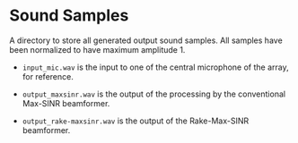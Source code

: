 Sound Samples
=============

A directory to store all generated output sound samples. All samples have been
normalized to have maximum amplitude 1.

* `input_mic.wav` is the input to one of the central microphone of the
    array, for reference.

* `output_maxsinr.wav` is the output of the processing by the conventional
    Max-SINR beamformer.

* `output_rake-maxsinr.wav` is the output of the Rake-Max-SINR beamformer.
